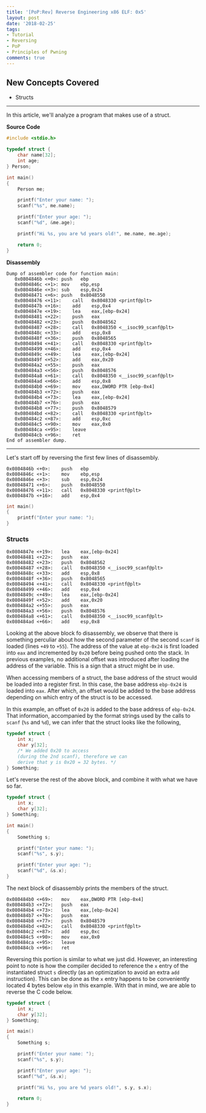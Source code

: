 ```yaml
---
title: '[PoP:Rev] Reverse Engineering x86 ELF: 0x5'
layout: post
date: '2018-02-25'
tags:
- Tutorial
- Reversing
- PoP
- Principles of Pwning
comments: true
---
```


## New Concepts Covered
* Structs

--------

In this article, we'll analyze a program that makes use of a struct.

**Source Code**

```c
#include <stdio.h>

typedef struct {
	char name[32];
	int age;
} Person;

int main()
{
	Person me;

	printf("Enter your name: ");
	scanf("%s", me.name);

	printf("Enter your age: ");
	scanf("%d", &me.age);

	printf("Hi %s, you are %d years old!", me.name, me.age);

	return 0;
}
```

**Disassembly**

```
Dump of assembler code for function main:
   0x0804846b <+0>:	push   ebp
   0x0804846c <+1>:	mov    ebp,esp
   0x0804846e <+3>:	sub    esp,0x24
   0x08048471 <+6>:	push   0x8048550
   0x08048476 <+11>:	call   0x8048330 <printf@plt>
   0x0804847b <+16>:	add    esp,0x4
   0x0804847e <+19>:	lea    eax,[ebp-0x24]
   0x08048481 <+22>:	push   eax
   0x08048482 <+23>:	push   0x8048562
   0x08048487 <+28>:	call   0x8048350 <__isoc99_scanf@plt>
   0x0804848c <+33>:	add    esp,0x8
   0x0804848f <+36>:	push   0x8048565
   0x08048494 <+41>:	call   0x8048330 <printf@plt>
   0x08048499 <+46>:	add    esp,0x4
   0x0804849c <+49>:	lea    eax,[ebp-0x24]
   0x0804849f <+52>:	add    eax,0x20
   0x080484a2 <+55>:	push   eax
   0x080484a3 <+56>:	push   0x8048576
   0x080484a8 <+61>:	call   0x8048350 <__isoc99_scanf@plt>
   0x080484ad <+66>:	add    esp,0x8
   0x080484b0 <+69>:	mov    eax,DWORD PTR [ebp-0x4]
   0x080484b3 <+72>:	push   eax
   0x080484b4 <+73>:	lea    eax,[ebp-0x24]
   0x080484b7 <+76>:	push   eax
   0x080484b8 <+77>:	push   0x8048579
   0x080484bd <+82>:	call   0x8048330 <printf@plt>
   0x080484c2 <+87>:	add    esp,0xc
   0x080484c5 <+90>:	mov    eax,0x0
   0x080484ca <+95>:	leave
   0x080484cb <+96>:	ret
End of assembler dump.
```

-----------
Let's start off by reversing the first few lines of disassembly.

```
0x0804846b <+0>:	push   ebp
0x0804846c <+1>:	mov    ebp,esp
0x0804846e <+3>:	sub    esp,0x24
0x08048471 <+6>:	push   0x8048550
0x08048476 <+11>:	call   0x8048330 <printf@plt>
0x0804847b <+16>:	add    esp,0x4
```

```c
int main()
{
	printf("Enter your name: ");
}
```

### Structs

```
0x0804847e <+19>:	lea    eax,[ebp-0x24]
0x08048481 <+22>:	push   eax
0x08048482 <+23>:	push   0x8048562
0x08048487 <+28>:	call   0x8048350 <__isoc99_scanf@plt>
0x0804848c <+33>:	add    esp,0x8
0x0804848f <+36>:	push   0x8048565
0x08048494 <+41>:	call   0x8048330 <printf@plt>
0x08048499 <+46>:	add    esp,0x4
0x0804849c <+49>:	lea    eax,[ebp-0x24]
0x0804849f <+52>:	add    eax,0x20
0x080484a2 <+55>:	push   eax
0x080484a3 <+56>:	push   0x8048576
0x080484a8 <+61>:	call   0x8048350 <__isoc99_scanf@plt>
0x080484ad <+66>:	add    esp,0x8
```

Looking at the above block fo disassembly, we observe that there is something perculiar about how the second parameter of the second `scanf` is loaded (lines `+49` to `+55`). The address of the value at `ebp-0x24` is first loaded into `eax` and incremented by `0x20` before being pushed onto the stack. In previous examples, no additional offset was introduced after loading the address of the variable. This is a sign that a struct might be in use.

When accessing members of a struct, the base address of the struct would be loaded into a register first. In this case, the base address `ebp-0x24` is loaded into `eax`. After which, an offset would be added to the base address depending on which entry of the struct is to be accessed.

In this example, an offset of `0x20` is added to the base address of `ebp-0x24`. That information, accompanied by the format strings used by the calls to `scanf` (`%s` and `%d`), we can infer that the struct looks like the following,

```c
typedef struct {
	int x;
	char y[32];
	/* We added 0x20 to access
	(during the 2nd scanf), therefore we can
	derive that y is 0x20 = 32 bytes. */
} Something;

```

Let's reverse the rest of the above block, and combine it with what we have so far.

```c
typedef struct {
	int x;
	char y[32];
} Something;

int main()
{
	Something s;

	printf("Enter your name: ");
	scanf("%s", s.y);

	printf("Enter your age: ");
	scanf("%d", &s.x);
}
```

The next block of disassembly prints the members of the struct.

```
0x080484b0 <+69>:	mov    eax,DWORD PTR [ebp-0x4]
0x080484b3 <+72>:	push   eax
0x080484b4 <+73>:	lea    eax,[ebp-0x24]
0x080484b7 <+76>:	push   eax
0x080484b8 <+77>:	push   0x8048579
0x080484bd <+82>:	call   0x8048330 <printf@plt>
0x080484c2 <+87>:	add    esp,0xc
0x080484c5 <+90>:	mov    eax,0x0
0x080484ca <+95>:	leave
0x080484cb <+96>:	ret
```

Reversing this portion is similar to what we just did. However, an interesting point to note is how the compiler decided to reference the `x` entry of the instantiated struct `s` directly (as an optimization to avoid an extra `add` instruction). This can be done as the `x` entry happens to be conveniently located 4 bytes below `ebp` in this example. With that in mind, we are able to reverse the C code below.

```c
typedef struct {
	int x;
	char y[32];
} Something;

int main()
{
	Something s;

	printf("Enter your name: ");
	scanf("%s", s.y);

	printf("Enter your age: ");
	scanf("%d", &s.x);

	printf("Hi %s, you are %d years old!", s.y, s.x);

	return 0;
}
```
